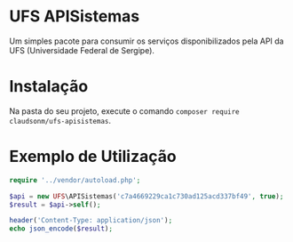 # UFS APISistemas
Um simples pacote para consumir os serviços disponibilizados pela API da UFS 
(Universidade Federal de Sergipe).

# Instalação
Na pasta do seu projeto, execute o comando `composer require claudsonm/ufs-apisistemas`.

# Exemplo de Utilização

```php
require '../vendor/autoload.php';

$api = new UFS\APISistemas('c7a4669229ca1c730ad125acd337bf49', true);
$result = $api->self();

header('Content-Type: application/json');
echo json_encode($result);
```

